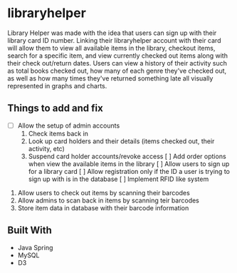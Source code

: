 # libraryhelper

Library Helper was made with the idea that users can sign up with their library card ID number. Linking their libraryhelper account with their card will allow them to view all available items in the library, checkout items, search for a specific item, and view currently checked out items along with their check out/return dates. Users can view a history of their activity such as total books checked out, how many of each genre they've checked out, as well as how many times they've returned something late all visually represented in graphs and charts.

## Things to add and fix

- [ ] Allow the setup of admin accounts
  1. Check items back in
  2. Look up card holders and their details (items checked out, their activity, etc)
  3. Suspend card holder accounts/revoke access
[ ] Add order options when view the available items in the library
[ ] Allow users to sign up for a library card
[ ] Allow registration only if the ID a user is trying to sign up with is in the database
[ ] Implement RFID like system
 1. Allow users to check out items by scanning their barcodes
 2. Allow admins to scan back in items by scanning teir barcodes
 3. Store item data in database with their barcode information

## Built With

* Java Spring
* MySQL
* D3

